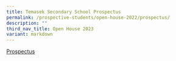 ```yaml
---
title: Temasek Secondary School Prospectus
permalink: /prospective-students/open-house-2022/prospectus/
description: ""
third_nav_title: Open House 2023
variant: markdown
---
```

[Prospectus]([https://online.fliphtml5.com/cjnla/zdiq/#p=1](https://online.fliphtml5.com/cjnla/zdiq/#p=1))